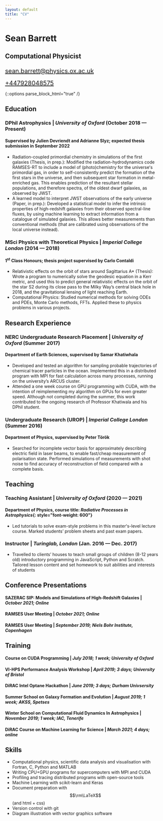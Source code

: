 ```yaml
---
layout: default
title: "CV"
---
```

<div class="cv-header-wrapper">
    <div class="cv-header">
        <div>
            <h1>Sean Barrett</h1>
            <h2>Computational Physicist</h2>
        </div>
        <div>
            <div class="cv-text-mono" style="margin: 1.5rem 0 0 0; font-size: 1.25rem">
                <a href="mailto:sean.barrett@physics.ox.ac.uk">sean.barrett@physics.ox.ac.uk</a>
            </div>
            <div class="cv-text-mono" style="margin: 1.0rem 0 0 0;font-size: 1.25rem">
                <a href="tel:+447928048575">+447928048575</a>
            </div>
        </div>
    </div>
</div>

{::options parse_block_html="true" /}

<div class="cv-body-wrapper">
<div class="cv-body">

## Education

### DPhil Astrophysics | *University of Oxford* <span class="cv-text-right">(October 2018 &#x2014; Present)</span>

#### Supervised by Julien Devriendt and Adrianne Slyz; expected thesis submission in September 2022

* <span class="cv-text-list-title">Radiation-coupled primordial chemistry in simulations of the first galaxies (Thesis, in prep.): </span> Modified the radiation-hydrodynamics code RAMSES-RT to include a model of (photo)chemistry for the universeʻs primordial gas, in order to self-consistently predict the formation of the first stars in the universe, and then subsequent star formation in metal-enriched gas. This enables prediction of the resultant stellar populations, and therefore spectra, of the oldest dwarf galaxies, as observed by JWST.
* <span class="cv-text-list-title">A learned model to interpret JWST observations of the early universe (Paper, in prep.): </span> Developed a statistical model to infer the intrinsic properties of high-redshift galaxies from their observed spectral-line fluxes, by using machine learning to extract information from a catalogue of simulated galaxies. This allows better measurements than conventional methods (that are calibrated using observations of the local universe instead).

### MSci Physics with Theoretical Physics | *Imperial College London* <span class="cv-text-right">(2014 &#x2014; 2018)</span>
#### 1<sup>st</sup> Class Honours; thesis project supervised by Carlo Contaldi

* <span class="cv-text-list-title">Relativistic effects on the orbit of stars around Sagittarius A* (Thesis): </span> Wrote a program to numerically solve the geodesic equation in a Kerr metric, and used this to predict general relativistic effects on the orbit of the star S2 during its close pass to the Milky Wayʼs central black hole in 2018, and the gravitational lensing of light reaching Earth.
* <span class="cv-text-list-title">Computational Physics: </span> Studied numerical methods for solving ODEs and PDEs, Monte Carlo methods, FFTs. Applied these to physics problems in various projects.

## Research Experience

### NERC Undergraduate Research Placement | *University of Oxford* <span class="cv-text-right">(Summer 2017)</span>
#### Department of Earth Sciences, supervised by Samar Khatiwhala

* Developed and tested an algorithm for sampling probable trajectories of chemical tracer particles in the ocean. Implemented this in a distributed program with MPI for fast calculation across many processes, running on the universityʼs ARCUS cluster.
* Attended a one week course on GPU programming with CUDA, with the intention of reimplementing my algorithm on GPUs for even greater speed. Although not completed during the summer, this work contributed to the ongoing research of Professor Khatiwala and his DPhil student.

### Undergraduate Research (UROP) | *Imperial College London* <span class="cv-text-right">(Summer 2016)</span>
#### Department of Physics, supervised by Peter Török

* Searched for incomplete vector basis for approximately describing electric field in laser beams, to enable fast/cheap measurement of polarisation state. Performed simulations of measurements with shot noise to find accuracy of reconstruction of field compared with a complete basis.

## Teaching

### Teaching Assistant | *University of Oxford* <span class="cv-text-right">(2020 &#x2014; 2021)</span>
#### Department of Physics, course title: *Radiative Processes in Astrophysics*{: style="font-weight: 600"}

* Led tutorials to solve exam-style problems in this masterʻs-level lecture course. Marked studentsʼ problem sheets and past exam papers.

### Instructor | *Turinglab, London* <span class="cv-text-right">(Jan. 2016 &#x2014; Dec. 2017)</span>

* Travelled to clientsʼ houses to teach small groups of children (8-12 years old) introductory programming in JavaScript, Python and Scratch. Tailored lesson content and set homework to suit abilities and interests of students

## Conference Presentations

#### SAZERAC SIP: Models and Simulations of High-Redshift Galaxies | *October 2021; Online*

#### RAMSES User Meeting | *October 2021; Online*

#### RAMSES User Meeting | *September 2019; Niels Bohr Institute, Copenhagen*

## Training

#### Course on CUDA Programming | *July 2018; 1 week; University of Oxford*
#### VI-HPS Performance Analysis Workshop | *April 2019; 3 days; University of Bristol*
#### DiRAC Intel Optane Hackathon | *June 2019; 3 days; Durham Univsersity*
#### Summer School on Galaxy Formation and Evolution | *August 2019; 1 week; AKSS, Spetses*
#### Winter School on Computational Fluid Dynamics In Astrophysics | *November 2019; 1 week; IAC, Tenerife*
#### DiRAC Course on Machine Learning for Science | *March 2021; 4 days; online*

## Skills
* Computational physics, scientific data analysis and visualisation with Fortran, C, Python and MATLAB
* Writing CPU+GPU programs for supercomputers with MPI and CUDA
* Profiling and tracing distributed programs with open-source tools
* Machine Learning with scikit-learn and Keras
* Document preparation with $$\rm\LaTeX$$ (and html + css)
* Version control with git
* Diagram illustration with vector graphics software

</div>
</div>
